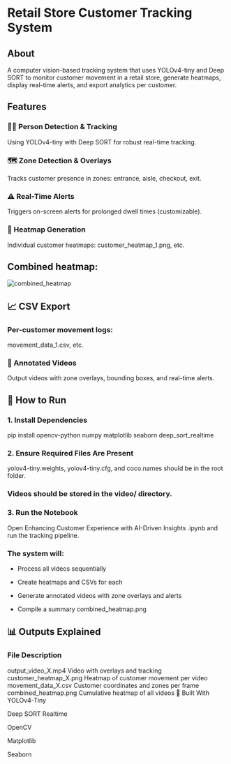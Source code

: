 # Retail Store Customer Tracking System

## About

A computer vision-based tracking system that uses YOLOv4-tiny and Deep SORT to monitor customer movement in a retail store, generate heatmaps, display real-time alerts, and export analytics per customer.

## Features
### 🧍‍♂️ Person Detection & Tracking
Using YOLOv4-tiny with Deep SORT for robust real-time tracking.

### 🗺️ Zone Detection & Overlays 
Tracks customer presence in zones: entrance, aisle, checkout, exit.

### ⚠️ Real-Time Alerts
Triggers on-screen alerts for prolonged dwell times (customizable).

### 📸 Heatmap Generation

Individual customer heatmaps: customer_heatmap_1.png, etc.

## Combined heatmap: 
![combined_heatmap](https://github.com/user-attachments/assets/9ae7f80d-afb8-448e-be09-b52cf50c382c)


## 📈 CSV Export

### Per-customer movement logs: 
movement_data_1.csv, etc.

### 🎥 Annotated Videos
Output videos with zone overlays, bounding boxes, and real-time alerts.


## 🚀 How to Run

### 1. Install Dependencies

pip install opencv-python numpy matplotlib seaborn deep_sort_realtime

### 2. Ensure Required Files Are Present

yolov4-tiny.weights, yolov4-tiny.cfg, and coco.names should be in the root folder.

### Videos should be stored in the video/ directory.

### 3. Run the Notebook
Open Enhancing Customer Experience with AI-Driven Insights .ipynb and run the tracking pipeline.

### The system will:

- Process all videos sequentially

* Create heatmaps and CSVs for each

+ Generate annotated videos with zone overlays and alerts

- Compile a summary combined_heatmap.png

## 📊 Outputs Explained

### File	Description
output_video_X.mp4	Video with overlays and tracking
customer_heatmap_X.png	Heatmap of customer movement per video
movement_data_X.csv	Customer coordinates and zones per frame
combined_heatmap.png	Cumulative heatmap of all videos
🧠 Built With
YOLOv4-Tiny

Deep SORT Realtime

OpenCV

Matplotlib

Seaborn
